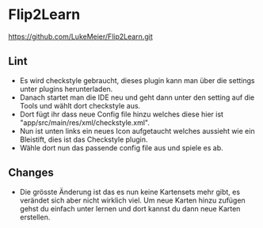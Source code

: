 # Flip2Learn

https://github.com/LukeMeier/Flip2Learn.git

## Lint

- Es wird checkstyle gebraucht, dieses plugin kann man über die settings unter plugins herunterladen.
- Danach startet man die IDE neu und geht dann unter den setting auf die Tools und wählt dort checkstyle aus.
- Dort fügt ihr dass neue Config file hinzu welches diese hier ist "app/src/main/res/xml/checkstyle.xml".
- Nun ist unten links ein neues Icon aufgetaucht welches aussieht wie ein Bleistift, dies ist das Checkstyle plugin.
- Wähle dort nun das passende config file aus und spiele es ab.

## Changes

- Die grösste Änderung ist das es nun keine Kartensets mehr gibt, es verändet sich aber nicht wirklich viel. Um neue Karten hinzu zufügen gehst du einfach unter lernen und dort kannst du dann neue Karten erstellen.